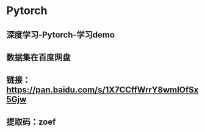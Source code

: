 # Pytorch
## 深度学习-Pytorch-学习demo
## 数据集在百度网盘
## 链接：https://pan.baidu.com/s/1X7CCffWrrY8wmIOfSx5Gjw 
## 提取码：zoef 
